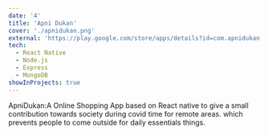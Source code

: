 ```yaml
---
date: '4'
title: 'Apni Dukan'
cover: './apnidukan.png'
external: 'https://play.google.com/store/apps/details?id=com.apnidukan.ecommerce'
tech:
  - React Native
  - Node.js
  - Express
  - MongoDB
showInProjects: true
---
```

ApniDukan:A Online Shopping App based on React native to give a small contribution towards society during covid time for remote areas. which prevents people to come outside for daily essentials things.
